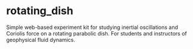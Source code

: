 rotating_dish
=============

Simple web-based experiment kit for studying inertial oscillations and Coriolis force on a rotating parabolic dish. For students and instructors of geophysical fluid dynamics.

